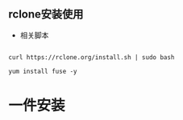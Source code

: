 ## rclone安装使用

- 相关脚本
```

curl https://rclone.org/install.sh | sudo bash

yum install fuse -y
```

# 一件安装

```

```


